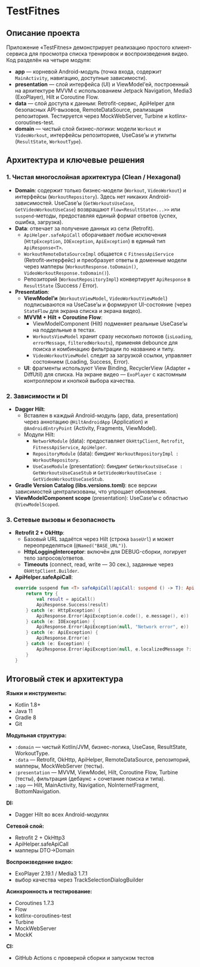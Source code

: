 # TestFitnes

## Описание проекта
Приложение «TestFitnes» демонстрирует реализацию простого клиент-сервиса для просмотра списка тренировок и воспроизведения видео. Код разделён на четыре модуля:

- **app** — корневой Android-модуль (точка входа, содержит `MainActivity`, навигацию, доступные зависимости).
- **presentation** — слой интерфейса (UI) и ViewModel’ей, построенный на архитектуре MVVM с использованием Jetpack Navigation, Media3 (ExoPlayer), Hilt и Coroutine Flow.
- **data** — слой доступа к данным: Retrofit-сервис, ApiHelper для безопасных API-вызовов, RemoteDataSource, реализация репозитория. Тестируется через MockWebServer, Turbine и kotlinx-coroutines-test.
- **domain** — чистый слой бизнес-логики: модели `Workout` и `VideoWorkout`, интерфейсы репозиториев, UseCase’ы и утилиты (`ResultState`, `WorkoutType`).

## Архитектура и ключевые решения

### 1. Чистая многослойная архитектура (Clean / Hexagonal)
- **Domain**: содержит только бизнес-модели (`Workout`, `VideoWorkout`) и интерфейсы (`WorkoutRepository`). Здесь нет никаких Android-зависимостей. UseCase’ы (`GetWorkoutsUseCase`, `GetVideoWorkoutUseCase`) возвращают `Flow<ResultState<...>>` или `suspend`-методы, предоставляя единый формат ответов (успех, ошибка, загрузка).
- **Data**: отвечает за получение данных из сети (Retrofit).
    - `ApiHelper.safeApiCall` оборачивает любые исключения (`HttpException`, `IOException`, `ApiException`) в единый тип `ApiResponse<T>`.
    - `WorkoutRemoteDataSourceImpl` общается с `FitnessApiService` (Retrofit-интерфейс) и преобразует ответы в доменные модели через мапперы (`WorkoutResponse.toDomain()`, `VideoWorkoutResponse.toDomain()`).
    - Репозиторий (`WorkoutRepositoryImpl`) конвертирует `ApiResponse` в `ResultState` (Success / Error).
- **Presentation**:
    - **ViewModel’и** (`WorkoutsViewModel`, `VideoWorkoutViewModel`) подписываются на UseCase’ы и формируют UI-состояние (через `StateFlow` для экрана списка и экрана видео).
    - **MVVM + Hilt + Coroutine Flow**:
        - ViewModelComponent (Hilt) подменяет реальные UseCase’ы на поддельные в тестах.
        - `WorkoutsViewModel` хранит сразу несколько потоков (`isLoading`, `errorMessage`, `filteredWorkouts`), применяя debounce для поиска и комбинацию фильтрации по названию и типу.
        - `VideoWorkoutViewModel` следит за загрузкой ссылки, управляет состоянием (Loading, Success, Error).
    - **UI**: фрагменты используют View Binding, RecyclerView (Adapter + DiffUtil) для списка. На экране видео — `ExoPlayer` с кастомным контроллером и кнопкой выбора качества.

### 2. Зависимости и DI
- **Dagger Hilt**:
    - Вставлен в каждый Android-модуль (app, data, presentation) через аннотацию `@HiltAndroidApp` (Application) и `@AndroidEntryPoint` (Activity, Fragments, ViewModel).
    - Модули Hilt:
        - `NetworkModule` (data): предоставляет `OkHttpClient`, `Retrofit`, `FitnessApiService`, `ApiHelper`.
        - `RepositoryModule` (data): биндинг `WorkoutRepositoryImpl : WorkoutRepository`.
        - `UseCaseModule` (presentation): биндинг `GetWorkoutsUseCase : GetWorkoutsUseCaseStub` и `GetVideoWorkoutUseCase : GetVideoWorkoutUseCaseStub`.
- **Gradle Version Catalog (libs.versions.toml)**: все версии зависимостей централизованы, что упрощает обновления.
- **ViewModelComponent scope** (presentation): UseCase’ы с областью `@ViewModelScoped`.

### 3. Сетевые вызовы и безопасность
- **Retrofit 2 + OkHttp**:
    - Базовый URL задаётся через Hilt (строка `baseUrl`) и может переопределяться (`@Named("BASE_URL")`).
    - **HttpLoggingInterceptor**: включён для DEBUG-сборки, логирует тело запросов/ответов.
    - **Timeouts** (connect, read, write — 30 сек.), заданные через `OkHttpClient.Builder`.
- **ApiHelper.safeApiCall**:
  ```kotlin
  override suspend fun <T> safeApiCall(apiCall: suspend () -> T): ApiResponse<T> {
      return try {
          val result = apiCall()
          ApiResponse.Success(result)
      } catch (e: HttpException) {
          ApiResponse.Error(ApiException(e.code(), e.message(), e))
      } catch (e: IOException) {
          ApiResponse.Error(ApiException(null, "Network error", e))
      } catch (e: ApiException) {
          ApiResponse.Error(e)              
      } catch (e: Exception) {
          ApiResponse.Error(ApiException(null, e.localizedMessage ?: "Unknown error", e))
      }
  }

## Итоговый стек и архитектура

**Языки и инструменты:**
- Kotlin 1.8+
- Java 11
- Gradle 8
- Git

**Модульная структура:**
- `:domain` — чистый Kotlin/JVM, бизнес-логика, UseCase, ResultState, WorkoutType.
- `:data` — Retrofit, OkHttp, ApiHelper, RemoteDataSource, репозиторий, мапперы, MockWebServer (тесты).
- `:presentation` — MVVM, ViewModel, Hilt, Coroutine Flow, Turbine (тесты), фильтрация (дебаунс + сочетание поиска и типа).
- `:app` — Hilt, MainActivity, Navigation, NoInternetFragment, BottomNavigation.

**DI:**
- Dagger Hilt во всех Android-модулях

**Сетевой слой:**
- Retrofit 2 + OkHttp3
- ApiHelper.safeApiCall
- мапперы DTO→Domain

**Воспроизведение видео:**
- ExoPlayer 2.19.1 / Media3 1.7.1
- выбор качества через TrackSelectionDialogBuilder

**Асинхронность и тестирование:**
- Coroutines 1.7.3
- Flow
- kotlinx-coroutines-test
- Turbine
- MockWebServer
- MockK

**CI:**
- GitHub Actions с проверкой сборки и запуском тестов